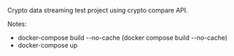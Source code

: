 Crypto data streaming test project using crypto compare API.

Notes:
- docker-compose build --no-cache (docker compose build --no-cache)
- docker-compose up
